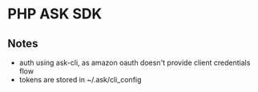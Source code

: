 # PHP ASK SDK

## Notes

- auth using ask-cli, as amazon oauth doesn't provide client credentials flow
- tokens are stored in ~/.ask/cli_config
